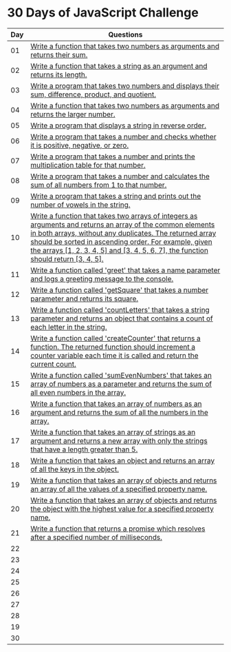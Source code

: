 # 30 Days of JavaScript Challenge



| Day | Questions                                                  |
|------|---------------------------------------------------------|
| 01 |  [ Write a function that takes two numbers as arguments and returns their sum.](./30%20Days%20JavaScript%20Challenge/1-Day.js)|
| 02 |  [ Write a function that takes a string as an argument and returns its length.](./30%20Days%20JavaScript%20Challenge/2-Day.js)|
| 03 |  [ Write a program that takes two numbers and displays their sum, difference, product, and quotient. ](./30%20Days%20JavaScript%20Challenge/3-Day.js)|
| 04 |  [ Write a function that takes two numbers as arguments and returns the larger number. ](./30%20Days%20JavaScript%20Challenge/4-Day.js)|
| 05 |  [ Write a program that displays a string in reverse order. ](./30%20Days%20JavaScript%20Challenge/5-Day.js)|
| 06 |  [ Write a program that takes a number and checks whether it is positive, negative, or zero. ](./30%20Days%20JavaScript%20Challenge/6-Day.js)|
| 07 |  [ Write a program that takes a number and prints the multiplication table for that number. ](./30%20Days%20JavaScript%20Challenge/7-Day.js)|
| 08 |  [ Write a program that takes a number and calculates the sum of all numbers from 1 to that number. ](./30%20Days%20JavaScript%20Challenge/8-Day.js)|
| 09 |  [ Write a program that takes a string and prints out the number of vowels in the string. ](./30%20Days%20JavaScript%20Challenge/9-Day.js)|
| 10 |  [ Write a function that takes two arrays of integers as arguments and returns an array of the common elements in both arrays, without any duplicates. The returned array should be sorted in ascending order. For example, given the arrays [1, 2, 3, 4, 5] and [3, 4, 5, 6, 7], the function should return [3, 4, 5]. ](./30%20Days%20JavaScript%20Challenge/10-Day.js)|
| 11 |  [ Write a function called 'greet' that takes a name parameter and logs a greeting message to the console. ](./30%20Days%20JavaScript%20Challenge/11-Day.js)|
| 12 |  [ Write a function called 'getSquare' that takes a number parameter and returns its square. ](./30%20Days%20JavaScript%20Challenge/12-Day.js)| 
| 13 |  [ Write a function called 'countLetters' that takes a string parameter and returns an object that contains a count of each letter in the string.](./30%20Days%20JavaScript%20Challenge/13-Day.js)|
| 14 |  [ Write a function called 'createCounter' that returns a function. The returned function should increment a counter variable each time it is called and return the current count.](./30%20Days%20JavaScript%20Challenge/14-Day.js)|
| 15 |  [ Write a function called 'sumEvenNumbers' that takes an array of numbers as a parameter and returns the sum of all even numbers in the array. ](./30%20Days%20JavaScript%20Challenge/15-Day.js)|
| 16 |  [ Write a function that takes an array of numbers as an argument and returns the sum of all the numbers in the array.](./30%20Days%20JavaScript%20Challenge/16-Day.js)|
| 17 |  [ Write a function that takes an array of strings as an argument and returns a new array with only the strings that have a length greater than 5. ](./30%20Days%20JavaScript%20Challenge/17-Day.js)|
| 18 |  [ Write a function that takes an object and returns an array of all the keys in the object. ](./30%20Days%20JavaScript%20Challenge/18-Day.js)|
| 19 |  [ Write a function that takes an array of objects and returns an array of all the values of a specified property name. ](./30%20Days%20JavaScript%20Challenge/19-Day.js)|
| 20 |  [ Write a function that takes an array of objects and returns the object with the highest value for a specified property name. ](./30%20Days%20JavaScript%20Challenge/20-Day.js)|
| 21 |  [ Write a function that returns a promise which resolves after a specified number of milliseconds.](./30%20Days%20JavaScript%20Challenge/21-Day.js)|
| 22 |  [  ]()|
| 23 |  [  ]()|
| 24 |  [  ]()|
| 25 |  [  ]()|
| 26 |  [  ]()|
| 27 |  [  ]()|
| 28 |  [  ]()|
| 19 |  [  ]()|
| 30 |  [  ]()|